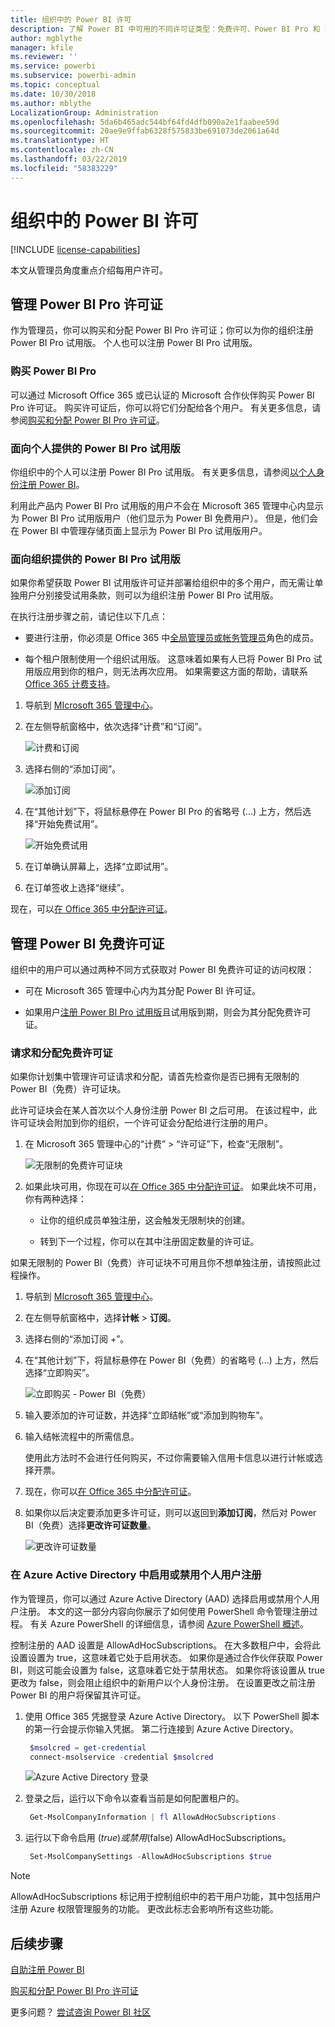 ```yaml
---
title: 组织中的 Power BI 许可
description: 了解 Power BI 中可用的不同许可证类型：免费许可、Power BI Pro 和 Power BI Premium。
author: mgblythe
manager: kfile
ms.reviewer: ''
ms.service: powerbi
ms.subservice: powerbi-admin
ms.topic: conceptual
ms.date: 10/30/2018
ms.author: mblythe
LocalizationGroup: Administration
ms.openlocfilehash: 5da6b465adc544bf64fd4dfb090a2e1faabee59d
ms.sourcegitcommit: 20ae9e9ffab6328f575833be691073de2061a64d
ms.translationtype: HT
ms.contentlocale: zh-CN
ms.lasthandoff: 03/22/2019
ms.locfileid: "58383229"
---
```

# <a name="power-bi-licensing-in-your-organization"></a>组织中的 Power BI 许可

[!INCLUDE [license-capabilities](includes/license-capabilities.md)]

本文从管理员角度重点介绍每用户许可。

## <a name="manage-power-bi-pro-licenses"></a>管理 Power BI Pro 许可证

作为管理员，你可以购买和分配 Power BI Pro 许可证；你可以为你的组织注册 Power BI Pro 试用版。 个人也可以注册 Power BI Pro 试用版。

### <a name="purchasing-power-bi-pro"></a>购买 Power BI Pro

可以通过 Microsoft Office 365 或已认证的 Microsoft 合作伙伴购买 Power BI Pro 许可证。 购买许可证后，你可以将它们分配给各个用户。 有关更多信息，请参阅[购买和分配 Power BI Pro 许可证](service-admin-purchasing-power-bi-pro.md)。

### <a name="power-bi-pro-trial-for-individuals"></a>面向个人提供的 Power BI Pro 试用版

你组织中的个人可以注册 Power BI Pro 试用版。 有关更多信息，请参阅[以个人身份注册 Power BI](service-self-service-signup-for-power-bi.md)。

利用此产品内 Power BI Pro 试用版的用户不会在 Microsoft 365 管理中心内显示为 Power BI Pro 试用版用户（他们显示为 Power BI 免费用户）。 但是，他们会在 Power BI 中管理存储页面上显示为 Power BI Pro 试用版用户。

### <a name="power-bi-pro-trial-for-organizations"></a>面向组织提供的 Power BI Pro 试用版

如果你希望获取 Power BI 试用版许可证并部署给组织中的多个用户，而无需让单独用户分别接受试用条款，则可以为组织注册 Power BI Pro 试用版。

在执行注册步骤之前，请记住以下几点：

* 要进行注册，你必须是 Office 365 中[全局管理员或帐务管理员](https://support.office.com/article/about-office-365-admin-roles-da585eea-f576-4f55-a1e0-87090b6aaa9d)角色的成员。

* 每个租户限制使用一个组织试用版。 这意味着如果有人已将 Power BI Pro 试用版应用到你的租户，则无法再次应用。 如果需要这方面的帮助，请联系 [Office 365 计费支持](https://support.office.microsoft.com/article/contact-support-for-business-products-admin-help-32a17ca7-6fa0-4870-8a8d-e25ba4ccfd4b?CorrelationId=552bbf37-214f-4202-80cb-b94240dcd671)。

1. 导航到 [MIcrosoft 365 管理中心](https://portal.office.com/adminportal/home#/homepage)。

1. 在左侧导航窗格中，依次选择“计费”和“订阅”。

   ![计费和订阅](media/service-admin-licensing-organization/service-power-bi-pro-in-your-organization-05.png)

1. 选择右侧的“添加订阅”。

   ![添加订阅](media/service-admin-licensing-organization/service-power-bi-pro-in-your-organization-06.png)

1. 在“其他计划”下，将鼠标悬停在 Power BI Pro 的省略号 (...) 上方，然后选择“开始免费试用”。

   ![开始免费试用](media/service-admin-licensing-organization/service-power-bi-pro-in-your-organization-07.png) 

1. 在订单确认屏幕上，选择“立即试用”。

1. 在订单签收上选择“继续”。

现在，可以[在 Office 365 中分配许可证](https://support.office.com/article/assign-licenses-to-users-in-office-365-for-business-997596b5-4173-4627-b915-36abac6786dc)。

## <a name="manage-power-bi-free-licenses"></a>管理 Power BI 免费许可证

组织中的用户可以通过两种不同方式获取对 Power BI 免费许可证的访问权限：

* 可在 Microsoft 365 管理中心内为其分配 Power BI 许可证。

* 如果用户[注册 Power BI Pro 试用版](service-self-service-signup-for-power-bi.md)且试用版到期，则会为其分配免费许可证。

### <a name="requesting-and-assigning-free-licenses"></a>请求和分配免费许可证

如果你计划集中管理许可证请求和分配，请首先检查你是否已拥有无限制的 Power BI（免费）许可证块。

此许可证块会在某人首次以个人身份注册 Power BI 之后可用。 在该过程中，此许可证块会附加到你的组织，一个许可证会分配给进行注册的用户。

1. 在 Microsoft 365 管理中心的“计费” > “许可证”下，检查“无限制”。

    ![无限制的免费许可证块](media/service-admin-licensing-organization/unlimited-licenses.png)

1. 如果此块可用，你现在可以[在 Office 365 中分配许可证](https://support.office.com/article/assign-licenses-to-users-in-office-365-for-business-997596b5-4173-4627-b915-36abac6786dc)。 如果此块不可用，你有两种选择：

    * 让你的组织成员单独注册，这会触发无限制块的创建。

    * 转到下一个过程，你可以在其中注册固定数量的许可证。

如果无限制的 Power BI（免费）许可证块不可用且你不想单独注册，请按照此过程操作。

1. 导航到 [MIcrosoft 365 管理中心](https://portal.office.com/admin/default.aspx)。

1. 在左侧导航窗格中，选择**计帐**  >  **订阅**。

1. 选择右侧的“添加订阅 +”。

1. 在“其他计划”下，将鼠标悬停在 Power BI（免费）的省略号 (...) 上方，然后选择“立即购买”。

    ![立即购买 - Power BI（免费）](media/service-admin-licensing-organization/buy-powerbi-free.png)

1. 输入要添加的许可证数，并选择“立即结帐”或“添加到购物车”。

1. 输入结帐流程中的所需信息。

    使用此方法时不会进行任何购买，不过你需要输入信用卡信息以进行计帐或选择开票。

1. 现在，你可以[在 Office 365 中分配许可证](https://support.office.com/article/assign-licenses-to-users-in-office-365-for-business-997596b5-4173-4627-b915-36abac6786dc)。

1. 如果你以后决定要添加更多许可证，则可以返回到**添加订阅**，然后对 Power BI（免费）选择**更改许可证数量**。

    ![更改许可证数量](media/service-admin-licensing-organization/change-license-quantity.png)

### <a name="enable-or-disable-individual-user-sign-up-in-azure-active-directory"></a>在 Azure Active Directory 中启用或禁用个人用户注册

作为管理员，你可以通过 Azure Active Directory (AAD) 选择启用或禁用个人用户注册。 本文的这一部分内容向你展示了如何使用 PowerShell 命令管理注册过程。 有关 Azure PowerShell 的详细信息，请参阅 [ Azure PowerShell 概述](/powershell/azure/overview)。

控制注册的 AAD 设置是 AllowAdHocSubscriptions。 在大多数租户中，会将此设置设置为 true，这意味着它处于启用状态。 如果你是通过合作伙伴获取 Power BI，则这可能会设置为 false，这意味着它处于禁用状态。 如果你将该设置从 true 更改为 false，则会阻止组织中的新用户以个人身份注册。 在设置更改之前注册 Power BI 的用户将保留其许可证。

1. 使用 Office 365 凭据登录 Azure Active Directory。 以下 PowerShell 脚本的第一行会提示你输入凭据。 第二行连接到 Azure Active Directory。

    ```powershell
     $msolcred = get-credential
     connect-msolservice -credential $msolcred
    ```

   ![Azure Active Directory 登录](media/service-admin-licensing-organization/aad-signin.png)

1. 登录之后，运行以下命令以查看当前是如何配置租户的。

    ```powershell
     Get-MsolCompanyInformation | fl AllowAdHocSubscriptions
    ```
1. 运行以下命令启用 ($true) 或禁用 ($false) AllowAdHocSubscriptions。

    ```powershell
     Set-MsolCompanySettings -AllowAdHocSubscriptions $true
    ```

> [!NOTE]
> AllowAdHocSubscriptions 标记用于控制组织中的若干用户功能，其中包括用户注册 Azure 权限管理服务的功能。 更改此标志会影响所有这些功能。

## <a name="next-steps"></a>后续步骤

[自助注册 Power BI](service-self-service-signup-for-power-bi.md)  

[购买和分配 Power BI Pro 许可证](service-admin-purchasing-power-bi-pro.md)

更多问题？ [尝试咨询 Power BI 社区](http://community.powerbi.com/)